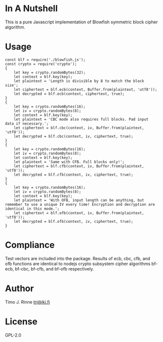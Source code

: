 In A Nutshell
=============

This is a pure Javascript implementation of Blowfish symmetric block
cipher algorithm.


Usage
=====

```
const blf = require('./blowfish.js');
const crypto = require('crypto');
{
	let key = crypto.randomBytes(32);
	let context = blf.key(key);
	let plaintext = 'Length is divisible by 8 to match the block size';
	let ciphertext = blf.ecb(context, Buffer.from(plaintext, 'utf8'));
	let decrypted = blf.ecb(context, ciphertext, true);
}
{
	let key = crypto.randomBytes(16);
	let iv = crypto.randomBytes(8);
	let context = blf.key(key);
	let plaintext = 'CBC mode also requires full blocks. Pad input data if necessary.';
	let ciphertext = blf.cbc(context, iv, Buffer.from(plaintext, 'utf8'));
	let decrypted = blf.cbc(context, iv, ciphertext, true);
}
{
	let key = crypto.randomBytes(16);
	let iv = crypto.randomBytes(8);
	let context = blf.key(key);
	let plaintext = 'Same with CFB. Full blocks only!';
	let ciphertext = blf.cfb(context, iv, Buffer.from(plaintext, 'utf8'));
	let decrypted = blf.cfb(context, iv, ciphertext, true);
}
{
	let key = crypto.randomBytes(16);
	let iv = crypto.randomBytes(8);
	let context = blf.key(key);
	let plaintext = 'With OFB, input length can be anything, but remember to use a unique IV every time! Encryption and decryption are identical in this mode.';
	let ciphertext = blf.ofb(context, iv, Buffer.from(plaintext, 'utf8'));
	let decrypted = blf.ofb(context, iv, ciphertext, true);
}
```


Compliance
==========

Test vectors are included into the package. Results of ecb, cbc, cfb,
and ofb functions are identical to nodejs crypto subsystem cipher
algorithms bf-ecb, bf-cbc, bf-cfb, and bf-ofb respectively.


Author
======

Timo J. Rinne <tri@iki.fi>


License
=======

GPL-2.0
